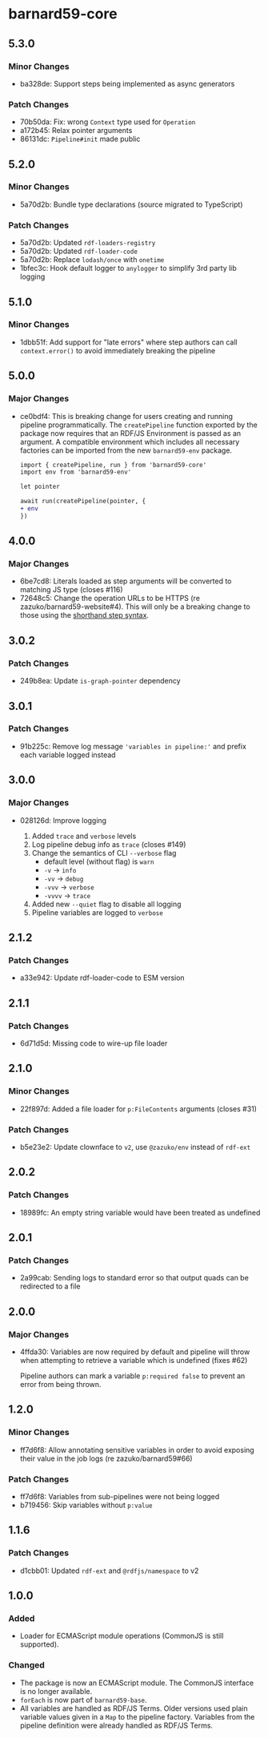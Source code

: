# barnard59-core

## 5.3.0

### Minor Changes

- ba328de: Support steps being implemented as async generators

### Patch Changes

- 70b50da: Fix: wrong `Context` type used for `Operation`
- a172b45: Relax pointer arguments
- 86131dc: `Pipeline#init` made public

## 5.2.0

### Minor Changes

- 5a70d2b: Bundle type declarations (source migrated to TypeScript)

### Patch Changes

- 5a70d2b: Updated `rdf-loaders-registry`
- 5a70d2b: Updated `rdf-loader-code`
- 5a70d2b: Replace `lodash/once` with `onetime`
- 1bfec3c: Hook default logger to `anylogger` to simplify 3rd party lib logging

## 5.1.0

### Minor Changes

- 1dbb51f: Add support for "late errors" where step authors can call `context.error()` to avoid immediately breaking the pipeline

## 5.0.0

### Major Changes

- ce0bdf4: This is breaking change for users creating and running pipeline programmatically. The `createPipeline`
  function exported by the package now requires that an RDF/JS Environment is passed as an argument.
  A compatible environment which includes all necessary factories can be imported from the new
  `barnard59-env` package.

  ```diff
  import { createPipeline, run } from 'barnard59-core'
  import env from 'barnard59-env'

  let pointer

  await run(createPipeline(pointer, {
  + env
  })
  ```

## 4.0.0

### Major Changes

- 6be7cd8: Literals loaded as step arguments will be converted to matching JS type (closes #116)
- 72648c5: Change the operation URLs to be HTTPS (re zazuko/barnard59-website#4).
  This will only be a breaking change to those using the [shorthand step syntax](https://data-centric.zazuko.com/docs/workflows/explanations/simplified-syntax).

## 3.0.2

### Patch Changes

- 249b8ea: Update `is-graph-pointer` dependency

## 3.0.1

### Patch Changes

- 91b225c: Remove log message `'variables in pipeline:'` and prefix each variable logged instead

## 3.0.0

### Major Changes

- 028126d: Improve logging

  1. Added `trace` and `verbose` levels
  2. Log pipeline debug info as `trace` (closes #149)
  3. Change the semantics of CLI `--verbose` flag
     - default level (without flag) is `warn`
     - `-v` -> `info`
     - `-vv` -> `debug`
     - `-vvv` -> `verbose`
     - `-vvvv` -> `trace`
  4. Added new `--quiet` flag to disable all logging
  5. Pipeline variables are logged to `verbose`

## 2.1.2

### Patch Changes

- a33e942: Update rdf-loader-code to ESM version

## 2.1.1

### Patch Changes

- 6d71d5d: Missing code to wire-up file loader

## 2.1.0

### Minor Changes

- 22f897d: Added a file loader for `p:FileContents` arguments (closes #31)

### Patch Changes

- b5e23e2: Update clownface to `v2`, use `@zazuko/env` instead of `rdf-ext`

## 2.0.2

### Patch Changes

- 18989fc: An empty string variable would have been treated as undefined

## 2.0.1

### Patch Changes

- 2a99cab: Sending logs to standard error so that output quads can be redirected to a file

## 2.0.0

### Major Changes

- 4ffda30: Variables are now required by default and pipeline will throw when attempting to retrieve a variable which is undefined (fixes #62)

  Pipeline authors can mark a variable `p:required false` to prevent an error from being thrown.

## 1.2.0

### Minor Changes

- ff7d6f8: Allow annotating sensitive variables in order to avoid exposing their value in the job logs (re zazuko/barnard59#66)

### Patch Changes

- ff7d6f8: Variables from sub-pipelines were not being logged
- b719456: Skip variables without `p:value`

## 1.1.6

### Patch Changes

- d1cbb01: Updated `rdf-ext` and `@rdfjs/namespace` to v2

## 1.0.0

### Added

- Loader for ECMAScript module operations (CommonJS is still supported).

### Changed

- The package is now an ECMAScript module.
  The CommonJS interface is no longer available.
- `forEach` is now part of `barnard59-base`.
- All variables are handled as RDF/JS Terms.
  Older versions used plain variable values given in a `Map` to the pipeline factory.
  Variables from the pipeline definition were already handled as RDF/JS Terms.
